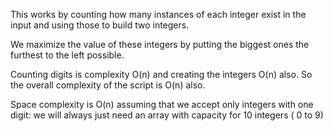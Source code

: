 This works by counting how many instances of each integer exist in the input
and using those to build two integers.

We maximize the value of these integers by putting the biggest ones the furthest
to the left possible.

Counting digits is complexity O(n) and creating the integers O(n) also. So the
overall complexity of the script is O(n) also.

Space complexity is O(n) assuming that we accept only integers with one digit: we
will always just need an array with capacity for 10 integers ( 0 to 9)
